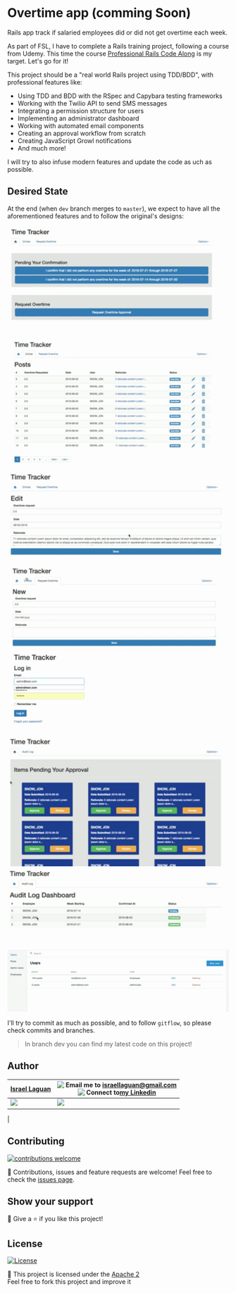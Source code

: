 # Overtime app (comming Soon)

Rails app track if salaried employees did or did not get overtime each week.

As part of FSL, I have to complete a Rails training project, following a course from Udemy. This time the course [Professional Rails Code Along][udemy-course] is my target. Let's go for it!

This project should be a "real world Rails project using TDD/BDD", with professional features like:

- Using TDD and BDD with the RSpec and Capybara testing frameworks
- Working with the Twilio API to send SMS messages
- Integrating a permission structure for users
- Implementing an administrator dashboard
- Working with automated email components
- Creating an approval workflow from scratch
- Creating JavaScript Growl notifications
- And much more!

I will try to also infuse modern features and update the code as uch as possible.

## Desired State

At the end (when `dev` branch merges to `master`), we expect to have all the aforementioned features and to follow the original's designs:

![app-preview-1](docs/app-preview-1.png)
![app-preview-2](docs/app-preview-2.png)
![app-preview-3](docs/app-preview-3.png)
![app-preview-4](docs/app-preview-4.png)
![app-preview-5](docs/app-preview-5.png)
![app-preview-6](docs/app-preview-6.png)
![app-preview-7](docs/app-preview-7.png)
![app-preview-8](docs/app-preview-8.png)

I'll try to commit as much as possible, and to follow `gitflow`, so please check commits and branches.

> In branch dev you can find my latest code on this project!

## Author

<table style="width:100%">
<thead>
    <tr>
        <th align="center">
            <a href="https://israel-laguan.github.io" rel="nofollow">Israel Laguan</a>
        </th>
        <th align="center">
             <div>
                <img align="top" width="26px" src="https://img.icons8.com/color/20/000000/message-squared.png" /> Email me to  <a href=”israellaguan@gmail.com”>israellaguan@gmail.com</a>
            </div>
            <div>
                <img align="top" width="26px" src="https://img.icons8.com/color/20/000000/linkedin.png" />
                Connect to<a href="https://www.linkedin.com/in/israellaguan">my Linkedin</a>   
            </div>
        </th>
    </tr>
</thead>
  <tr>
    <td>
        <div>
            <a href="./docs/img/photo.png" target="_blank" rel="author">
                <img src="https://avatars2.githubusercontent.com/u/36519478?s=460&v=4">
            </a>
        </div>
    </td>
    <td>
        <div>
            <img src="https://github.com/Israel-Laguan/Israel-Laguan/raw/master/docs/banner.jpg">
        </div>
    </td>
  </tr>
</table>                                                          |

## Contributing

[![contributions welcome][contributions-welcome]][issues-url]

🤝 Contributions, issues and feature requests are welcome!
Feel free to check the [issues page][issues-url].

## Show your support

🤗 Give a ⭐️ if you like this project!

## License

[![License][badge-apache]][apache-license]

📝 This project is licensed under the [Apache 2](LICENSE)\
Feel free to fork this project and improve it

[contributions-welcome]: https://img.shields.io/badge/contributions-welcome-brightgreen.svg?style=for-the-badge
[issues-url]: https://github.com/Israel-Laguan/overtime-app/issues
[badge-apache]: https://img.shields.io/badge/License-Apache%202.0-blue.svg?style=for-the-badge
[apache-license]: https://opensource.org/licenses/Apache-2.0
[author-pic]: https://avatars2.githubusercontent.com/u/36519478?s=460&v=4
[author-github]: https://israel-laguan.github.io
[author-linkedin]: https://www.linkedin.com/in/israellaguan
[author-email]: israellaguan@gmail.com
[linkedin-icon]: https://img.icons8.com/color/20/000000/linkedin.png
[email-icon]: https://img.icons8.com/color/20/000000/message-squared.png
[banner]: https://github.com/Israel-Laguan/Israel-Laguan/raw/master/docs/banner.jpg

[udemy-course]: https://www.udemy.com/course/professional-ruby-on-rails-coding-course/
